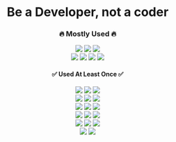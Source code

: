 <div align=center> 

<!-- ![header](https://capsule-render.vercel.app/api?type=waving&color=gradient&customColorList=4&height=300&section=header&text=Be%20a%20Developer&fontSize=70&desc=not%20a%20coder) -->
 
# Be a Developer, not a coder
 
### **🔥 Mostly Used 🔥**
<p>   
	<img src="https://img.shields.io/badge/C++-00599C?style=flat-square&logo=C%2B%2B&logoColor=white">
	<img src="https://img.shields.io/badge/Python-00599C?style=flat-square&logo=Python&logoColor=white">
	<img src="https://img.shields.io/badge/React%20Native-61DAFB?style=flat-square&logo=React&logoColor=white"></br>
	<img src="https://img.shields.io/badge/TypeScript-3178C6?style=flat-square&logo=TypeScript&logoColor=white">
	<img src="https://img.shields.io/badge/Firebase-FFCA28?style=flat-square&logo=Firebase&logoColor=white">
	<img src="https://img.shields.io/badge/PyTorch-EE4C2C?style=flat-square&logo=PyTorch&logoColor=white">
	<img src="https://img.shields.io/badge/Figma-F24E1E?style=flat-square&logo=Figma&logoColor=white">
</p>
	
#### ✅ Used At Least Once ✅
<p>
	<img src="https://img.shields.io/badge/C-A8B9CC?style=flat-square&logo=C&logoColor=white">
	<img src="https://img.shields.io/badge/Java-007396?style=flat-square&logo=java&logoColor=white">
	<img src="https://img.shields.io/badge/Adobe%20Photoshop-31A8FF?style=flat-square&logo=Adobe%20Photoshop&logoColor=white"></br>
	<img src="https://img.shields.io/badge/Flutter-02569B?style=flat-square&logo=Flutter&logoColor=white">	
	<img src="https://img.shields.io/badge/Expo-000020?style=flat-square&logo=Expo&logoColor=white">
	<img src="https://img.shields.io/badge/Android%20Studio-3DDC84?style=flat-square&logo=Android%20Studio&logoColor=white"></br>
	<img src="https://img.shields.io/badge/HTML-E34F26?style=flat-square&logo=HTML5&logoColor=white">
	<img src="https://img.shields.io/badge/CSS-1572B6?style=flat-square&logo=CSS3&logoColor=white">
	<img src="https://img.shields.io/badge/JavaScript-F7DF1E?style=flat-square&logo=JavaScript&logoColor=white"></br>
	<img src="https://img.shields.io/badge/Amazon%20EC2-FF9900?style=flat-square&logo=Amazon%20EC2&logoColor=white">	
	<img src="https://img.shields.io/badge/Linux-FCC624?style=flat-square&logo=Linux&logoColor=white">
	<img src="https://img.shields.io/badge/MySQL-4479A1?style=flat-square&logo=MySQL&logoColor=white"></br>
	<img src="https://img.shields.io/badge/CentOS-262577?style=flat-square&logo=CentOS&logoColor=white">	
	<img src="https://img.shields.io/badge/Node.js-339933?style=flat-square&logo=Node.js&logoColor=white">
	<img src="https://img.shields.io/badge/scikit%20learn-F7931E?style=flat-square&logo=scikit-learn&logoColor=white"></br>
	<img src="https://img.shields.io/badge/Raspberry%20Pi-A22846?style=flat-square&logo=Raspberry%20Pi&logoColor=white">
	<img src="https://img.shields.io/badge/Arduino-00979D?style=flat-square&logo=Arduino&logoColor=white">
</p>


<!-- [![Anurag's GitHub stats](https://github-readme-stats.vercel.app/api?username=JLake310)](https://github.com/anuraghazra/github-readme-stats) -->

<!-- ![Top Langs](https://github-readme-stats.vercel.app/api/top-langs/?username=JLake310&langs_count=8&hide=&layout=compact&theme=dracula) -->
